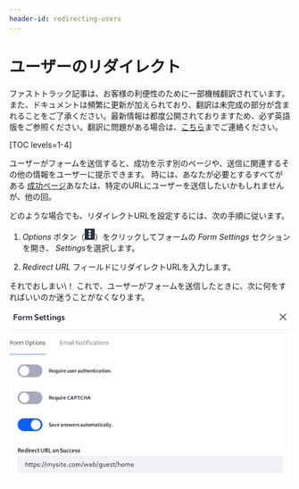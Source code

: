 ```yaml
---
header-id: redirecting-users
---
```


# ユーザーのリダイレクト

<p class="alert alert-info"><span class="wysiwyg-color-blue120">ファストトラック記事は、お客様の利便性のために一部機械翻訳されています。また、ドキュメントは頻繁に更新が加えられており、翻訳は未完成の部分が含まれることをご了承ください。最新情報は都度公開されておりますため、必ず英語版をご参照ください。翻訳に問題がある場合は、<a href="mailto:support-content-jp@liferay.com">こちら</a>までご連絡ください。</span></p>

[TOC levels=1-4]

ユーザーがフォームを送信すると、成功を示す別のページや、送信に関連するその他の情報をユーザーに提示できます。 時には、あなたが必要とするすべてがある [成功ページ](/docs/7-1/user/-/knowledge_base/u/form-success-pages)あなたは、特定のURLにユーザーを送信したいかもしれませんが、他の回。

どのような場合でも、リダイレクトURLを設定するには、次の手順に従います。

1.  *Options* ボタン（![Options](../../images/icon-options.png)）をクリックしてフォームの *Form Settings* セクションを開き、 *Settings*を選択します。

2.  *Redirect URL* フィールドにリダイレクトURLを入力します。

それでおしまい\！ これで、ユーザーがフォームを送信したときに、次に何をすればいいのか迷うことがなくなります。

![図1：ユーザーがフォームを送信した後にリダイレクトする](../../images/forms-redirect.png)
